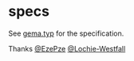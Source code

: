 # specs

See [gema.typ](https://files.butane.dev/gema.pdf) for the specification.

Thanks [@EzePze](https://github.com/EzePze) [@Lochie-Westfall](https://github.com/Lochie-Westfall)

